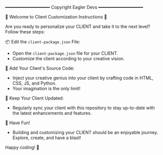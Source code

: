 ━━━━━━━━━━━━━━━━━ Copyright Eagler Devs ━━━━━━━━━━━━━━━━━

🚀 Welcome to Client Customization Instructions 🚀

Are you ready to personalize your CLIENT and take it to the next level? Follow these steps:

📦 Edit the `client-package.json` File:
- Open the `client-package.json` file for your CLIENT.
- Customize the client according to your creative vision.

🎨 Add Your Client's Source Code:
- Inject your creative genius into your client by crafting code in HTML, CSS, JS, and Python.
- Your imagination is the only limit!

🔄 Keep Your Client Updated:
- Regularly sync your client with this repository to stay up-to-date with the latest enhancements and features.

🎉 Have Fun!
- Building and customizing your CLIENT should be an enjoyable journey. Explore, create, and have a blast!

Happy coding! 🚀
